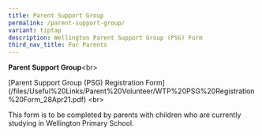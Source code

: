 ```yaml
---
title: Parent Support Group
permalink: /parent-support-group/
variant: tiptap
description: Wellington Parent Support Group (PSG) Form
third_nav_title: For Parents
---
```

<p><strong>Parent Support Group</strong>&lt;br&gt;</p>
<p>[Parent Support Group (PSG) Registration Form](/files/Useful%20Links/Parent%20Volunteer/WTP%20PSG%20Registration%20Form_28Apr21.pdf)
&lt;br&gt;</p>
<p>This form is to be completed by parents with children who are currently
studying in Wellington Primary School.</p>